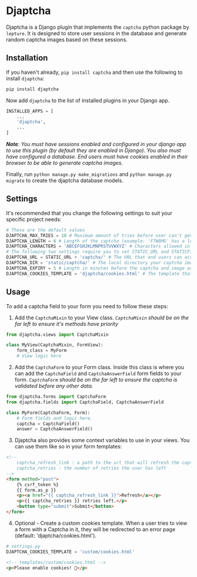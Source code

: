 # Djaptcha

Djaptcha is a Django plugin that implements the `captcha` python package by `lepture`. It is designed to store user sessions in the database and generate random captcha images based on these sessions.

## Installation

If you haven't already, `pip install captcha` and then use the following to install `djaptcha`:

```bash
pip install djaptcha
```

Now add `djaptcha` to the list of installed plugins in your Django app.

```python
INSTALLED_APPS = [
    ...
    'djaptcha',
    ...
]
```

*__Note__: You must have sessions enabled and configured in your django app to use this plugin (by default they are enabled in Django). You also must have configured a database. End users must have cookies enabled in their browser to be able to generate captcha images.*

Finally, run `python manage.py make_migrations` and `python manage.py migrate` to create the djaptcha database models.

## Settings

It's recommended that you change the following settings to suit your specific project needs:
```python
# These are the default values
DJAPTCHA_MAX_TRIES = 10 # Maximum amount of tries before user can't generate new captchas
DJAPTCHA_LENGTH = 6 # Length of the captcha (example: 'F7W8MG' has a length of 6)
DJAPTCHA_CHARACTERS = 'ABCEFGHJKLMNPRSTUVWXYZ' # Characters allowed in the captcha
# The following two settings require you to set STATIC_URL and STATICFILES_DIRS in your settings.
DJAPTCHA_URL = STATIC_URL + 'captcha/' # The URL that end users can access captcha images at
DJAPTCHA_DIR = 'static/captcha/' # The local directory your captcha images should be stored in
DJAPTCHA_EXPIRY = 5 # Length in minutes before the captcha and image are deleted
DJAPTCHA_COOKIES_TEMPLATE = 'djaptcha/cookies.html' # The template that tells users to enable cookies
```

## Usage

To add a captcha field to your form you need to follow these steps:

1. Add the `CaptchaMixin` to your View class. *`CaptchaMixin` should be on the far left to ensure it's methods have priority*
```python
from djaptcha.views import CaptchaMixin

class MyView(CaptchaMixin, FormView):
    form_class = MyForm
    # View logic here
```

2. Add the `CaptchaForm` to your Form class. Inside this class is where you can add the `CaptchaField` and `CaptchaAnswerField` form fields to your form. *`CaptchaForm` should be on the far left to ensure the captcha is validated before any other data.*
```python
from djaptcha.forms import CaptchaForm
from djaptcha.fields import CaptchaField, CaptchaAnswerField

class MyForm(CaptchaForm, Form):
    # Form fields and logic here.
    captcha = CaptchaField()
    answer = CaptchaAnswerField()
```

3. Djaptcha also provides some context variables to use in your views. You can use them like so in your form templates:
```html
<!--
    captcha_refresh_link : a path to the url that will refresh the captcha image
    captcha_retries : the number of retries the user has left
-->
<form method="post">
    {% csrf_token %}
    {{ form.as_p }}
    <p><a href="{{ captcha_refresh_link }}">Refresh</a></p>
    <p>{{ captcha_retries }} retries left.</p>
    <button type="submit">Submit</button>
</form>
```

4. Optional - Create a custom cookies template. When a user tries to view a form with a Captcha in it, they will be redirected to an error page (default: 'djaptcha/cookies.html').

```python
# settings.py
DJAPTCHA_COOKIES_TEMPLATE = 'custom/cookies.html'
```

```html
<!-- templates/custom/cookies.html -->
<p>Please enable cookies! 🍪</p>
```
